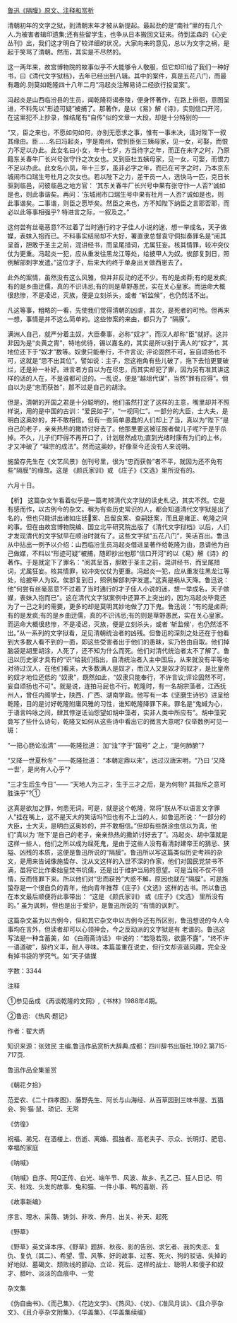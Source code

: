 [鲁迅《隔膜》原文、注释和赏析](https://www.vrrw.net/wx/9758.html)

清朝初年的文字之狱，到清朝末年才被从新提起。最起劲的是“南社”里的有几个人.为被害者辑印遗集;还有些留学生，也争从日本搬回文证来。待到孟森的《心史丛刊》出，我们这才明白了较详细的状况，大家向来的意见，总以为文字之祸，是起于笑骂了清朝。然而，其实是不尽然的。

这一两年来，故宫博物院的故事似乎不大能够令人敬服，但它却印给了我们一种好书，曰《清代文字狱档》，去年已经出到八辑。其中的案件，真是五花八门，而最有趣的.则莫如乾隆四十八年二月“冯起炎注解易诗二经欲行投呈案”。

冯起炎是山西临汾县的生员，闻乾隆将谒泰陵，便身怀著作，在路上徘徊，意图呈进，不料先以“形迹可疑”被捕了。那著作，是以《易》解《诗》，实则信口开河，在这里犯不上抄录，惟结尾有“自传”似的文章一大段，却是十分特别的——

“又，臣之来也，不愿如何如何，亦别无愿求之事，惟有一事未决，请对陛下一叙其缘由。臣……名曰冯起炎，字是南州，尝到臣张三姨母家，见一女，可娶，而恨力不足以办此。此女名曰小女，年十七岁，方当待字之年，而正在未字之时，乃原籍东关春牛厂长兴号张守忭之次女也。又到臣杜五姨母家，见一女，可娶，而恨力不足以办此。此女名小凤，年十三岁，虽非必字之年，而已在可字之时，乃本京东城闹市口瑞生号杜月之次女也。若以陛下之力，差干员一人，选快马一匹，克日长驱到临邑，问彼临邑之地方官： ‘其东关春牛厂长兴号中果有张守忭一人否?’诚如是也，则此事谐矣。再问：‘东城闹市口瑞生号中果有杜月一人否?’诚如是也，则此事谐矣。二事谐，则臣之愿毕矣。然臣之来也，方不知陛下纳臣之言耶否耶，而必以此等事相强乎? 特进言之际，一叙及之。”

这何尝有丝毫恶意?不过着了当时通行的才子佳人小说的迷，想一举成名，天子做媒，表妹入抱而已。不料事实结局却不大好，署直隶总督袁守侗拟奏罪名是“阅其呈首，胆敢于圣主之前，混讲经书，而呈尾措词，尤属狂妄。核其情罪，较冲突仪仗为更重。冯起炎一犯，应从重发往黑龙江等处，给披甲人为奴。俟部复到日，照例解部刺字发遣。”这位才子，后来大约终于单身出关做西崽去了。

此外的案情，虽然没有这么风雅，但并非反动的还不少。有的是卤莽;有的是发疯; 有的是乡曲迂儒，真的不识讳忌;有的则是草野愚民，实在关心皇家。而运命大概很悲惨，不是凌迟，灭族，便是立刻杀头，或者 “斩监候”，也仍然活不出。

凡这等事，粗略的一看，先使我们觉得清朝的凶虐，其次，是死者的可怜。但再来一想，事情是并不这么简单的。这些惨案的来由，都只为了 “隔膜”。

满洲人自己，就严分着主奴，大臣奏事，必称“奴才”，而汉人却称“臣”就好。这并非因为是“炎黄之胄”，特地优待，锡以嘉名的，其实是所以别于满人的“奴才”，其地位还下于“奴才”数等。奴隶只能奉行，不许言议; 评论固然不可，妄自颂扬也不可，这就是“思不出其位”。譬如说：主子，您这袍角有些儿破了，拖下去怕更要破烂，还是补一补好。进言者方自以为在尽忠，而其实却犯了罪，因为另有准其讲这样的话的人在，不是谁都可说的。一乱说，便是“越俎代谋”，当然“罪有应得”。倘自以为是“忠而获咎”，那不过是自己的胡涂。

但是，清朝的开国之君是十分聪明的，他们虽然打定了这样的主意，嘴里却并不照样说，用的是中国的古训：“爱民如子”，“一视同仁”。一部分的大臣，士大夫，是明白这奥妙的，并不敢相信。但有一些简单愚蠢的人们却上了当，真以为“陛下”是自己的老子，亲亲热热的撒娇讨好去了。他那里要这被征服者做儿子呢?于是乎杀掉。不久，儿子们吓得不再开口了，计划居然成功;直到光绪时康有为们的上书，才又冲破了 “祖宗的成法”。然而这奥妙，好像至今还没有人来说明。

施蛰存先生在《文艺风景》创刊号里，很为“忠而获咎”者不平，就因为还不免有些“隔膜”的缘故。这是 《颜氏家训》或 《庄子》《文选》里所没有的。

六月十日。



【析】 这篇杂文乍看着似乎是一篇考辨清代文字狱的读史札记，其实不然。它是有感而作，以古例今的杂文。稍为有些历史常识的人，都会知道清代文字狱是出了名的，但也只能讲出诸如庄廷案、吕留良案、查嗣廷案，而且是雍正、乾隆之间的事。但在由故宫博物院编、国立北平研究院出版了《清代文字狱档》以后，人们才发现清代的文字狱早在顺治时就有了。这些文字狱“五花八门”，笑话百出。鲁迅从中拈出一例予以介绍：山西临汾生员冯起炎借进呈著作给乾隆为由，恳请他为自己做媒，不料以“形迹可疑”被捕，随即抄出他那“信口开河”的以《易》解《诗》的著作。于是就定下了罪名：“阅其呈首，胆敢于圣主之前，混讲经书，而呈尾措词，尤属狂妄。核其情罪，较冲突仪仗为更重。冯起炎一犯，应从重发往黑龙江等处，给披甲人为奴。俟部复到日，照例解部刺字发遣。”这真是祸从天降。鲁迅说：他“何尝有丝毫恶意?不过着了当时通行的才子佳人小说的迷，想一举成名，天子做媒，表妹入抱而已”。这在清代文字狱案例中还算不上突出的，因为冯起炎毕竟还为了一己之利的需要，更多的却是莫明其妙地做了刀下鬼。鲁迅说：“有的是卤莽;有的是发疯;有的是乡曲迂儒，真的不识讳忌;有的则是草野愚民，实在关心皇家。而运命大概很悲惨，不是凌迟，灭族，便是立刻杀头，或者 ‘斩监候’，也仍然活不出。”从一系列的文字狱看，足见清朝统治者的凶残。但鲁迅的深刻之处还在于他看到大多数人看不到的一面，即这些受害者出于他们的愚昧，实乃咎由自取。他们掉脑袋是胡里胡涂，人死了，还不知为什么而死。他们对清代统治者太不了解了。鲁迅以历史家才具有的“识”给我们指出，自清统治者入主中国后，从来就没有平等地对待过汉人，在他们看来，大多数满人是奴才，而汉人又是奴才的奴才，是比皇帝的奴才地位还低的 “奴隶”，既然如此，“奴隶只能奉行，不许言议;评论固然不可，妄自颂扬也不可”。就是说，连拍马屁也不行。乾隆时，有一名胡宗藻者，江西抚州人，曾任内阁学士，陕西、广西、湖南学政。他写有一本《坚磨生诗钞》进呈给乾隆，目的是讨好乾隆附庸风雅的习性，谁知乾隆降罪下来。罪名是“鬼蜮为心，于语言吟咏之间，肆其悖逆诋讪怨望如胡中藻者，实非人类中所应有”。胡中藻究竟写了些什么诗句，乾隆又如何从这些诗中看出它的微言大意呢? 仅举数例可见一斑：

“一把心肠论浊清” ——乾隆批道： 加“浊”字于“国号” 之上，“是何肺腑”?

“又降一世夏秋冬” ——乾隆批道： “本朝定鼎以来”，远过汉唐宋明，“乃曰 ‘又降一世’，是尚有人心乎”?

“三才生后生今日”—— “天地人为三才，生于三才之后，是为何物? 其指斥之意可胜诛乎”?①

这真是欲加之罪，何患无词。可是，就是这个乾隆，常将“朕从不以语言文字罪人”挂在嘴上，这不是天大的笑话吗?但也有不上当的人，如鲁迅所说：“一部分的大臣，士大夫，是明白这奥妙的，并不敢相信。”但却有些胡涂虫信以为真，他们“真以为 ‘陛下’是自己的老子，亲亲热热的撒娇讨好去了”。冯起炎、胡中藻就是这样一些人，他们之所以成为屈死鬼，是由于这些人没有看清封建帝王的猜忌、狭隘、凶残的本质，这便是鲁迅所说的“隔膜”。鲁迅所以写这篇类似历史考辨的杂文，是用来告诫像施蛰存、沈从文这样的入世不深的作家，他们对国民党禁书不满，虽将它比作秦始皇焚书坑儒，还是出于维护当局的愿望。可是当局不仅不领情，反而怪罪下来。所以他们对“忠而获咎”大惑不解，原因也就在“隔膜”。可是施蛰存是一个很自负的青年，他向青年推荐《庄子》《文选》这样的古书。所以鲁迅在本文最后顺便将此事带出： “这是 《颜氏家训》 或《庄子》《文选》 里所没有的。” 虽为讽刺，但也是出于爱护，是鲁迅所说的 “有情的讽刺”。

这篇杂文虽为以古例今，但和其它杂文中以古例今还有所区别，鲁迅想说的今人今事均在言外，但读者却可以心领神会，今之反动派的文字狱是有 老谱的。鲁迅这写法是一种含蓄美，如 《白雨斋诗话》 中说的：“若隐若现，欲露不露”，“终不许一语道破”，辞约义丰，耐人寻味。本篇虽重在说史，但行文却诙谐风趣，完全没有掉书袋的学究气。如“天子做媒



字数：3344

注释

①参见岳成 《再谈乾隆的文网》,《书林》1988年4期。

②鲁迅: 《热风·题记》

作者：翟大炳

知识来源：张效民 主编.鲁迅作品赏析大辞典.成都：四川辞书出版社.1992.第715-717页.

鲁迅作品全集鉴赏

《朝花夕拾》

范爱农、《二十四孝图》、藤野先生、阿长与山海经、从百草园到三味书屋、五猖会、狗·猫·鼠、琐记、无常

《仿徨》

祝福、弟兄、在酒楼上、伤逝、离婚、孤独者、高老夫子、示众、长明灯、肥皂、幸福的家庭

《呐喊》

《呐喊》自序、阿Q正传、白光、端午节、风波、故乡、孔乙己、狂人日记、明天、社戏、头发的故事、兔和猫、一件小事、鸭的喜剧、药

《故事新编》

序言、理水、采薇、铸剑、非攻、奔月、出关、补天、起死

《野草》

《野草》英文译本序、《野草》题辞、秋夜、影的告别、求乞者、我的失恋、复仇、复仇〔其二〕、希望、雪、风筝、好的故事、过客、死火、狗的驳诘、失掉的好地狱、墓碣文、颓败线的颤动、立论、死后、这样的战士、聪明人和傻子和奴才、腊叶、淡淡的血痕中、一觉

杂文集

《伪自由书》、《而己集》、《花边文学》、《热风》、《坟》、《准风月谈》、《且介亭杂文》、《且介亭杂文附集》、《华盖集》、《华盖集续编》

